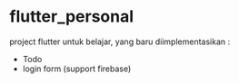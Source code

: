 # flutter_personal

project flutter untuk belajar, yang baru diimplementasikan :
- Todo
- login form (support firebase)
